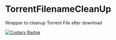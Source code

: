 # TorrentFilenameCleanUp
Wrapper to cleanup Torrent File after download

[![Codacy Badge](https://api.codacy.com/project/badge/Grade/3e11f971d38d4744bf6b86c8be84c67f)](https://www.codacy.com/app/fmonthel/TorrentFilenameCleanUp?utm_source=github.com&amp;utm_medium=referral&amp;utm_content=fmonthel/TorrentFilenameCleanUp&amp;utm_campaign=Badge_Grade)
